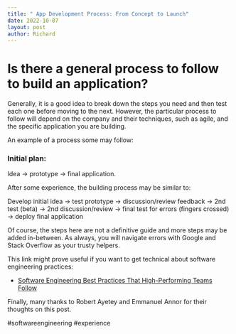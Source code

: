```yaml
---
title: " App Development Process: From Concept to Launch"
date: 2022-10-07
layout: post
author: Richard
---
```


# Is there a general process to follow to build an application?

Generally, it is a good idea to break down the steps you need and then test each one before moving to the next. However, the particular process to follow will depend on the company and their techniques, such as agile, and the specific application you are building.

An example of a process some may follow:

### Initial plan:
Idea → prototype → final application.

After some experience, the building process may be similar to:

Develop initial idea → test prototype → discussion/review feedback → 2nd test (beta) → 2nd discussion/review → final test for errors (fingers crossed) → deploy final application

Of course, the steps here are not a definitive guide and more steps may be added in-between. As always, you will navigate errors with Google and Stack Overflow as your trusty helpers.

This link might prove useful if you want to get technical about software engineering practices:
- [Software Engineering Best Practices That High-Performing Teams Follow](https://www.stepsize.com/blog/software-engineering-best-practices)


Finally, many thanks to Robert Ayetey and Emmanuel Annor for their thoughts on this post.

#softwareengineering #experience
